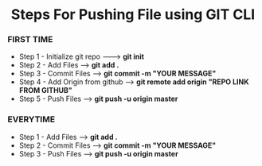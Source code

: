 <h1 align="center">  Steps For Pushing File using GIT CLI  </h1>

<h3>FIRST TIME </h3>

<ul>
<li>Step 1 - Initialize git repo ---> <b> git init</b> </li>
<li>Step 2 - Add Files --> <b>git add . </b></li>
<li>Step 3 - Commit Files --> <b> git commit -m "YOUR MESSAGE"</b> </li>
<li>Step 4 - Add Origin from github --> <b> git remote add origin "REPO LINK FROM GITHUB" </b></li>
<li>Step 5 - Push Files --> <b> git push -u origin master</b> </li>

</ul>

<h3>EVERYTIME </h3>
<ul>
<li>Step 1 - Add Files --> <b>git add . </b></li>
<li>Step 2 - Commit Files --> <b> git commit -m "YOUR MESSAGE"</b> </li>
<li>Step 3 - Push Files --> <b> git push -u origin master</b> </li>
</ul>
